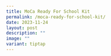 ```yaml
---
title: MoCa Ready For School Kit
permalink: /moca-ready-for-school-kit/
date: 2023-11-24
layout: post
description: ""
image: ""
variant: tiptap
---
```


